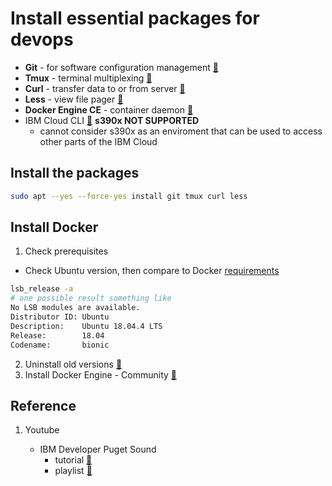 # Install essential packages for devops

* __Git__ - for software configuration management [:link:](https://git-scm.com/)
* __Tmux__ - terminal multiplexing [:link:](https://github.com/tmux/tmux)
* __Curl__ - transfer data to or from server [:link:](http://manpages.ubuntu.com/manpages/bionic/man1/curl.1.html)
* __Less__ - view file pager [:link:](https://manpages.ubuntu.com/manpages/bionic/en/man1/less.1.html)
* __Docker Engine CE__ -  container daemon [:link:](https://docs.docker.com/install/linux/docker-ce/ubuntu/)
* IBM Cloud CLI [:link:](https://github.com/IBM-Cloud/ibm-cloud-cli-release) __s390x NOT SUPPORTED__ 
  * cannot consider s390x as an enviroment that can be used to access other parts of the IBM Cloud

## Install the packages

```bash
sudo apt --yes --force-yes install git tmux curl less
```

## Install Docker

1. Check prerequisites

* Check Ubuntu version, then compare to Docker [requirements](https://docs.docker.com/install/linux/docker-ce/ubuntu/#os-requirements)
```bash
lsb_release -a
# one possible result something like
No LSB modules are available.
Distributor ID: Ubuntu
Description:    Ubuntu 18.04.4 LTS
Release:        18.04
Codename:       bionic
```

2. Uninstall old versions [:link:](https://docs.docker.com/install/linux/docker-ce/ubuntu/#uninstall-old-versions)
3. Install Docker Engine - Community [:link:](https://docs.docker.com/install/linux/docker-ce/ubuntu/#install-docker-engine---community)

## Reference
1. Youtube

   * IBM Developer Puget Sound 
     * tutorial [:link:](https://youtu.be/hcbuZ234SOg)
     * playlist [:link:](https://www.youtube.com/playlist?list=PL-j7VyctKguuCO8WkzaYauh4NosbtGLC_)
